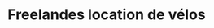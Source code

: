 ---
title: "Freelandes location de vélos"
url: /soustons/freelandes-location-de-velos/
shop: Fahrrad
---